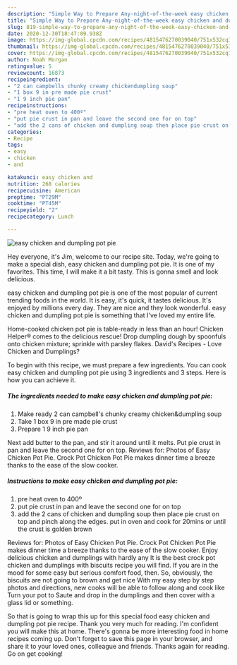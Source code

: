 ```yaml
---
description: "Simple Way to Prepare Any-night-of-the-week easy chicken and dumpling pot pie"
title: "Simple Way to Prepare Any-night-of-the-week easy chicken and dumpling pot pie"
slug: 819-simple-way-to-prepare-any-night-of-the-week-easy-chicken-and-dumpling-pot-pie
date: 2020-12-30T18:47:09.938Z
image: https://img-global.cpcdn.com/recipes/4815476270039040/751x532cq70/easy-chicken-and-dumpling-pot-pie-recipe-main-photo.jpg
thumbnail: https://img-global.cpcdn.com/recipes/4815476270039040/751x532cq70/easy-chicken-and-dumpling-pot-pie-recipe-main-photo.jpg
cover: https://img-global.cpcdn.com/recipes/4815476270039040/751x532cq70/easy-chicken-and-dumpling-pot-pie-recipe-main-photo.jpg
author: Noah Morgan
ratingvalue: 5
reviewcount: 16873
recipeingredient:
- "2 can campbells chunky creamy chickendumpling soup"
- "1 box 9 in pre made pie crust"
- "1 9 inch pie pan"
recipeinstructions:
- "pre heat oven to 400º"
- "put pie crust in pan and leave the second one for on top"
- "add the 2 cans of chicken and dumpling soup then place pie crust on top and pinch along the edges. put in oven and cook for 20mins or until the crust is golden brown"
categories:
- Recipe
tags:
- easy
- chicken
- and

katakunci: easy chicken and 
nutrition: 268 calories
recipecuisine: American
preptime: "PT29M"
cooktime: "PT45M"
recipeyield: "2"
recipecategory: Lunch

---
```



![easy chicken and dumpling pot pie](https://img-global.cpcdn.com/recipes/4815476270039040/751x532cq70/easy-chicken-and-dumpling-pot-pie-recipe-main-photo.jpg)

Hey everyone, it's Jim, welcome to our recipe site. Today, we're going to make a special dish, easy chicken and dumpling pot pie. It is one of my favorites. This time, I will make it a bit tasty. This is gonna smell and look delicious.

easy chicken and dumpling pot pie is one of the most popular of current trending foods in the world. It is easy, it's quick, it tastes delicious. It's enjoyed by millions every day. They are nice and they look wonderful. easy chicken and dumpling pot pie is something that I've loved my entire life.

Home-cooked chicken pot pie is table-ready in less than an hour! Chicken Helper® comes to the delicious rescue! Drop dumpling dough by spoonfuls onto chicken mixture; sprinkle with parsley flakes. David&#39;s Recipes - Love Chicken and Dumplings?


To begin with this recipe, we must prepare a few ingredients. You can cook easy chicken and dumpling pot pie using 3 ingredients and 3 steps. Here is how you can achieve it.

<!--inarticleads1-->

##### The ingredients needed to make easy chicken and dumpling pot pie:

1. Make ready 2 can campbell&#39;s chunky creamy chicken&amp;dumpling soup
1. Take 1 box 9 in pre made pie crust
1. Prepare 1 9 inch pie pan


Next add butter to the pan, and stir it around until it melts. Put pie crust in pan and leave the second one for on top. Reviews for: Photos of Easy Chicken Pot Pie. Crock Pot Chicken Pot Pie makes dinner time a breeze thanks to the ease of the slow cooker. 

<!--inarticleads2-->

##### Instructions to make easy chicken and dumpling pot pie:

1. pre heat oven to 400º
1. put pie crust in pan and leave the second one for on top
1. add the 2 cans of chicken and dumpling soup then place pie crust on top and pinch along the edges. put in oven and cook for 20mins or until the crust is golden brown


Reviews for: Photos of Easy Chicken Pot Pie. Crock Pot Chicken Pot Pie makes dinner time a breeze thanks to the ease of the slow cooker. Enjoy delicious chicken and dumplings with hardly any It is the best crock pot chicken and dumplings with biscuits recipe you will find. If you are in the mood for some easy but serious comfort food, then. So, obviously, the biscuits are not going to brown and get nice With my easy step by step photos and directions, new cooks will be able to follow along and cook like Turn your pot to Saute and drop in the dumplings and then cover with a glass lid or something. 

So that is going to wrap this up for this special food easy chicken and dumpling pot pie recipe. Thank you very much for reading. I'm confident you will make this at home. There's gonna be more interesting food in home recipes coming up. Don't forget to save this page in your browser, and share it to your loved ones, colleague and friends. Thanks again for reading. Go on get cooking!
